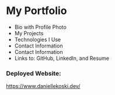 # My Portfolio

- Bio with Profile Photo
- My Projects
- Technologies I Use
- Contact Information
- Contact Information
- Links to: GitHub, LinkedIn, and Resume

### Deployed Website:

https://www.daniellekoski.dev/
